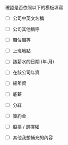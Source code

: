 確認是否依照以下的模板填寫

- [ ] 公司中英文名稱

- [ ] 公司其他稱呼

- [ ] 職位職等

- [ ] 上班地點

- [ ] 該薪水的日期 (年.月)

- [ ] 在該公司年資

- [ ] 總年資

- [ ] 底薪

- [ ] 分紅

- [ ] 簽約金

- [ ] 股票 / 選擇權

- [ ] 其他我想補充的內容
